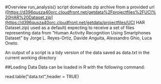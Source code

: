 #Overview
run_analysis() script donwloads zip archive from a provided url ([https://d396qusza40orc.cloudfront.net/getdata%2Fprojectfiles%2FUCI%20HAR%20Dataset.zip](https://d396qusza40orc.cloudfront.net/getdata/projectfiles/UCI HAR Dataset.zip) used as a default)
expecting to receive a set of files representing data from "Human Activity Recognition Using Smartphones Dataset" by Jorge L. Reyes-Ortiz, Davide Anguita, Alessandro Ghio, Luca Oneto.  

An output of a script is a tidy version of the data saved as data.txt in the current working directory

##Loading Data
Data can be loaded in R with the following command:

read.table("data.txt",header = TRUE)